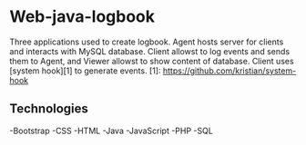 # Web-java-logbook
Three applications used to create logbook. Agent hosts server for clients and interacts with
MySQL database. Client allowst to log events and sends them to Agent, and Viewer allowst to 
show content of database.
Client uses [system hook][1] to generate events.
[1]: https://github.com/kristian/system-hook

Technologies
--------------
-Bootstrap
-CSS
-HTML
-Java
-JavaScript
-PHP
-SQL
